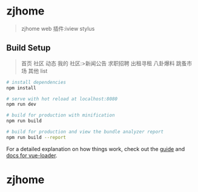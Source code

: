 # zjhome

> zjhome web 
插件:iview  stylus 
## Build Setup
>首页  社区  动态  我的
社区:>新闻公告  求职招聘  出租寻租 八卦爆料 跳蚤市场   其他
list
``` bash
# install dependencies
npm install

# serve with hot reload at localhost:8080
npm run dev

# build for production with minification
npm run build

# build for production and view the bundle analyzer report
npm run build --report
```

For a detailed explanation on how things work, check out the [guide](http://vuejs-templates.github.io/webpack/) and [docs for vue-loader](http://vuejs.github.io/vue-loader).
# zjhome
